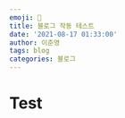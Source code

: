 ```yaml
---
emoji: 🧢
title: 블로그 작동 테스트
date: '2021-08-17 01:33:00'
author: 이준영
tags: blog
categories: 블로그
---
```


# Test
